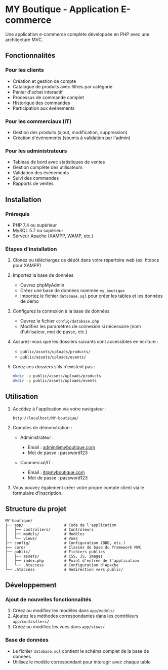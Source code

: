 # MY Boutique - Application E-commerce

Une application e-commerce complète développée en PHP avec une architecture MVC.

## Fonctionnalités

### Pour les clients
- Création et gestion de compte
- Catalogue de produits avec filtres par catégorie
- Panier d'achat interactif
- Processus de commande complet
- Historique des commandes
- Participation aux événements

### Pour les commerciaux (IT)
- Gestion des produits (ajout, modification, suppression)
- Création d'événements (soumis à validation par l'admin)

### Pour les administrateurs
- Tableau de bord avec statistiques de ventes
- Gestion complète des utilisateurs
- Validation des événements
- Suivi des commandes
- Rapports de ventes

## Installation

### Prérequis
- PHP 7.4 ou supérieur
- MySQL 5.7 ou supérieur
- Serveur Apache (XAMPP, WAMP, etc.)

### Étapes d'installation

1. Clonez ou téléchargez ce dépôt dans votre répertoire web (ex: htdocs pour XAMPP)

2. Importez la base de données
   - Ouvrez phpMyAdmin
   - Créez une base de données nommée `my_boutique`
   - Importez le fichier `database.sql` pour créer les tables et les données de démo

3. Configurez la connexion à la base de données
   - Ouvrez le fichier `config/database.php`
   - Modifiez les paramètres de connexion si nécessaire (nom d'utilisateur, mot de passe, etc.)

4. Assurez-vous que les dossiers suivants sont accessibles en écriture :
   - `public/assets/uploads/products/`
   - `public/assets/uploads/events/`
   
5. Créez ces dossiers s'ils n'existent pas :
   ```bash
   mkdir -p public/assets/uploads/products
   mkdir -p public/assets/uploads/events
   ```

## Utilisation

1. Accédez à l'application via votre navigateur :
   ```
   http://localhost/MY-boutique/
   ```

2. Comptes de démonstration :
   - Administrateur :
     - Email : admin@myboutique.com
     - Mot de passe : password123
   
   - Commercial/IT :
     - Email : it@myboutique.com
     - Mot de passe : password123

3. Vous pouvez également créer votre propre compte client via le formulaire d'inscription.

## Structure du projet

```
MY-boutique/
├── app/                  # Code de l'application
│   ├── controllers/      # Contrôleurs
│   ├── models/           # Modèles
│   └── views/            # Vues
├── config/               # Configuration (BDD, etc.)
├── core/                 # Classes de base du framework MVC
├── public/               # Fichiers publics
│   ├── assets/           # CSS, JS, images
│   ├── index.php         # Point d'entrée de l'application
│   └── .htaccess         # Configuration d'Apache
└── .htaccess             # Redirection vers public/
```

## Développement

### Ajout de nouvelles fonctionnalités
1. Créez ou modifiez les modèles dans `app/models/`
2. Ajoutez les méthodes correspondantes dans les contrôleurs `app/controllers/`
3. Créez ou modifiez les vues dans `app/views/`

### Base de données
- Le fichier `database.sql` contient le schéma complet de la base de données
- Utilisez le modèle correspondant pour interagir avec chaque table 
